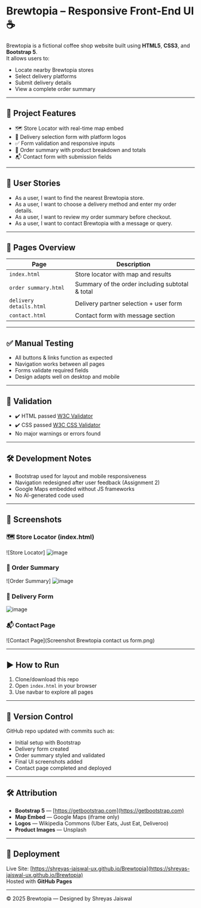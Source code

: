 # Brewtopia – Responsive Front-End UI ☕

Brewtopia is a fictional coffee shop website built using **HTML5**, **CSS3**, and **Bootstrap 5**.  
It allows users to:

- Locate nearby Brewtopia stores
- Select delivery platforms
- Submit delivery details
- View a complete order summary

---

## 📌 Project Features

- 🗺️ Store Locator with real-time map embed
- 🚚 Delivery selection form with platform logos
- ✅ Form validation and responsive inputs
- 🧾 Order summary with product breakdown and totals
- 📬 Contact form with submission fields

---

## 👥 User Stories

- As a user, I want to find the nearest Brewtopia store.
- As a user, I want to choose a delivery method and enter my order details.
- As a user, I want to review my order summary before checkout.
- As a user, I want to contact Brewtopia with a message or query.

---

## 📄 Pages Overview

| Page               | Description                                      |
|--------------------|--------------------------------------------------|
| `index.html`       | Store locator with map and results               |
| `order summary.html` | Summary of the order including subtotal & total |
| `delivery details.html` | Delivery partner selection + user form     |
| `contact.html`     | Contact form with message section                |

---

## ✅ Manual Testing

- All buttons & links function as expected
- Navigation works between all pages
- Forms validate required fields
- Design adapts well on desktop and mobile

---

## 🧪 Validation

- ✔️ HTML passed [W3C Validator](https://validator.w3.org/)
- ✔️ CSS passed [W3C CSS Validator](https://jigsaw.w3.org/css-validator/)
- No major warnings or errors found

---

## 🛠️ Development Notes

- Bootstrap used for layout and mobile responsiveness
- Navigation redesigned after user feedback (Assignment 2)
- Google Maps embedded without JS frameworks
- No AI-generated code used

---

## 📸 Screenshots

### 🗺️ Store Locator (index.html)
![Store Locator] ![image](https://github.com/user-attachments/assets/9571d309-deb2-4318-92ad-47f8a2418000)


### 🧾 Order Summary
![Order Summary] ![image](https://github.com/user-attachments/assets/04a81b5f-acdc-48a2-b6e8-d1f947d49e60)


### 🚚 Delivery Form
![image](https://github.com/user-attachments/assets/74c82ec4-4703-4efc-8a30-01a5c02ec2c5)


### 📬 Contact Page
![Contact Page](Screenshot Brewtopia contact us form.png)

---

## ▶️ How to Run

1. Clone/download this repo  
2. Open `index.html` in your browser  
3. Use navbar to explore all pages  

---

## 🔁 Version Control

GitHub repo updated with commits such as:

- Initial setup with Bootstrap
- Delivery form created
- Order summary styled and validated
- Final UI screenshots added
- Contact page completed and deployed

---

## 🛠 Attribution

- **Bootstrap 5** — [https://getbootstrap.com](https://getbootstrap.com)
- **Map Embed** — Google Maps (iframe only)
- **Logos** — Wikipedia Commons (Uber Eats, Just Eat, Deliveroo)
- **Product Images** — Unsplash

---

## 🚀 Deployment

Live Site: [https://shreyas-jaiswal-ux.github.io/Brewtopia](https://shreyas-jaiswal-ux.github.io/Brewtopia)  
Hosted with **GitHub Pages**

---

© 2025 Brewtopia — Designed by Shreyas Jaiswal

